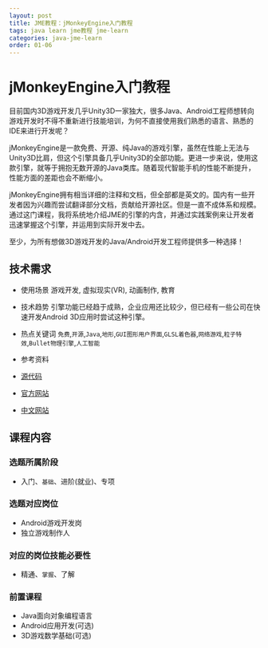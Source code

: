 ```yaml
---
layout: post
title: JME教程：jMonkeyEngine入门教程
tags: java learn jme教程 jme-learn
categories: java-jme-learn
order: 01-06
---
```

# jMonkeyEngine入门教程

目前国内3D游戏开发几乎Unity3D一家独大，很多Java、Android工程师想转向游戏开发时不得不重新进行技能培训，为何不直接使用我们熟悉的语言、熟悉的IDE来进行开发呢？

jMonkeyEngine是一款免费、开源、纯Java的游戏引擎，虽然在性能上无法与Unity3D比肩，但这个引擎具备几乎Unity3D的全部功能。更进一步来说，使用这款引擎，就等于拥抱无数开源的Java类库。随着现代智能手机的性能不断提升，性能方面的差距也会不断缩小。

jMonkeyEngine拥有相当详细的注释和文档，但全部都是英文的。国内有一些开发者因为兴趣而尝试翻译部分文档，贡献给开源社区。但是一直不成体系和规模。通过这门课程，我将系统地介绍JME的引擎的内含，并通过实践案例来让开发者迅速掌握这个引擎，并运用到实际开发中去。

至少，为所有想做3D游戏开发的Java/Android开发工程师提供多一种选择！

## 技术需求
* 使用场景
 游戏开发, 虚拟现实(VR), 动画制作, 教育

* 技术趋势
 引擎功能已经趋于成熟，企业应用还比较少，但已经有一些公司在快速开发Android 3D应用时尝试这种引擎。

* 热点关键词
 `免费`,`开源`,`Java`,`地形`,`GUI图形用户界面`,`GLSL着色器`,`网络游戏`,`粒子特效`,`Bullet物理引擎`,`人工智能`

* 参考资料

 * [源代码](https://github.com/jMonkeyEngine/jmonkeyengine)
 * [官方网站](https://jmonkeyengine.org)
 * [中文网站](http://www.jmecn.net)

## 课程内容

### 选题所属阶段
 * 入门、`基础`、进阶(就业)、专项
### 选题对应岗位
 * Android游戏开发岗
 * 独立游戏制作人
### 对应的岗位技能必要性
 * 精通、`掌握`、了解
### 前置课程
 * Java面向对象编程语言
 * Android应用开发(可选)
 * 3D游戏数学基础(可选)